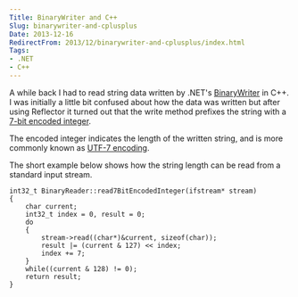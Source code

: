 ```yaml
---
Title: BinaryWriter and C++
Slug: binarywriter-and-cplusplus
Date: 2013-12-16
RedirectFrom: 2013/12/binarywriter-and-cplusplus/index.html
Tags:
- .NET
- C++
---
```


A while back I had to read string data written by .NET's [BinaryWriter](http://msdn.microsoft.com/en-us/library/system.io.binarywriter(v=vs.110).aspx) in C++. I was initially a little bit confused about how the data was written but after using Reflector it turned out that the write method prefixes the string with a [7-bit encoded integer](http://en.wikipedia.org/wiki/Variable-length_quantity). 

<!--excerpt-->

The encoded integer indicates the length of the written string, and is more commonly known as [UTF-7 encoding](http://en.wikipedia.org/wiki/UTF-7).

The short example below shows how the string length can be read from a standard input stream.

    int32_t BinaryReader::read7BitEncodedInteger(ifstream* stream)
    {
        char current;
        int32_t index = 0, result = 0;
        do
        {
            stream->read((char*)&current, sizeof(char));
            result |= (current & 127) << index;
            index += 7;
        }
        while((current & 128) != 0);
        return result;
    }